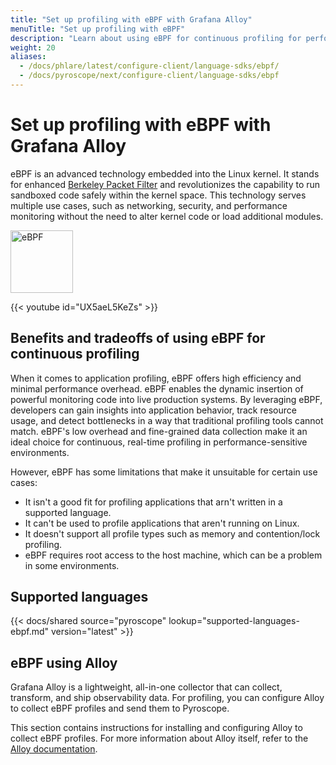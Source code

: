 ```yaml
---
title: "Set up profiling with eBPF with Grafana Alloy"
menuTitle: "Set up profiling with eBPF"
description: "Learn about using eBPF for continuous profiling for performance optimization."
weight: 20
aliases:
  - /docs/phlare/latest/configure-client/language-sdks/ebpf/
  - /docs/pyroscope/next/configure-client/language-sdks/ebpf
---
```


# Set up profiling with eBPF with Grafana Alloy

eBPF is an advanced technology embedded into the Linux kernel. It stands for enhanced [Berkeley Packet Filter](https://en.wikipedia.org/wiki/EBPF) and revolutionizes the capability to run sandboxed code safely within the kernel space. This technology serves multiple use cases, such as networking, security, and performance monitoring without the need to alter kernel code or load additional modules.

<img src="/media/docs/pyroscope/ebpf_logo_color_on_white.png" width="100px;" alt="eBPF"/>

{{< youtube id="UX5aeL5KeZs" >}}

## Benefits and tradeoffs of using eBPF for continuous profiling

When it comes to application profiling, eBPF offers high efficiency and minimal performance overhead.
eBPF enables the dynamic insertion of powerful monitoring code into live production systems.
By leveraging eBPF, developers can gain insights into application behavior, track resource usage, and detect bottlenecks in a way that traditional profiling tools cannot match.
eBPF's low overhead and fine-grained data collection make it an ideal choice for continuous, real-time profiling in performance-sensitive environments.

However, eBPF has some limitations that make it unsuitable for certain use cases:

- It isn't a good fit for profiling applications that arn't written in a supported language.
- It can't be used to profile applications that aren't running on Linux.
- It doesn't support all profile types such as memory and contention/lock profiling.
- eBPF requires root access to the host machine, which can be a problem in some environments.

## Supported languages

[//]: # 'Shared content for supported languages with eBPF'
[//]: # 'This content is located in /pyroscope/docs/sources/shared/supported-languages-ebpf.md'

{{< docs/shared source="pyroscope" lookup="supported-languages-ebpf.md" version="latest" >}}

## eBPF using Alloy

Grafana Alloy is a lightweight, all-in-one collector that can collect, transform, and ship observability data.
For profiling, you can configure Alloy to collect eBPF profiles and send them to Pyroscope.

This section contains instructions for installing and configuring Alloy to collect eBPF profiles.
For more information about Alloy itself, refer to the [Alloy documentation](https://grafana.com/docs/alloy/<ALLOY_VERSION>/).

[troubleshooting]: /docs/alloy/<ALLOY_VERSION>/reference/components/pyroscope/pyroscope.ebpf/#troubleshooting-unknown-symbols
